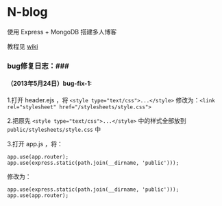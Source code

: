 N-blog
======

使用 Express + MongoDB 搭建多人博客  

教程见 [wiki](https://github.com/nswbmw/N-blog/wiki/_pages)

### bug修复日志：###

#### （2013年5月24日）bug-fix-1: ####

1.打开 header.ejs ，将 `<style type="text/css">...</style>` 修改为：`<link rel="stylesheet" href="/stylesheets/style.css">`

2.把原先 `<style type="text/css">...</style>` 中的样式全部放到 `public/stylesheets/style.css` 中

3.打开 app.js ，将：

    app.use(app.router);
    app.use(express.static(path.join(__dirname, 'public')));
    
修改为：

    app.use(express.static(path.join(__dirname, 'public')));
    app.use(app.router);
